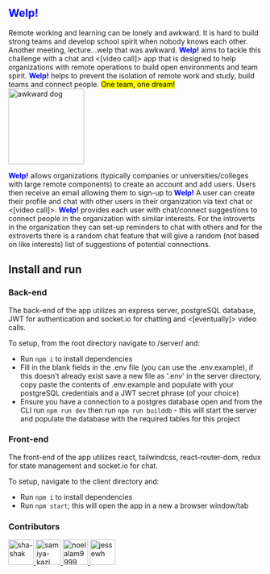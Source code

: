 <h2 style='color:blue'>Welp!</h2>
Remote working and learning can be lonely and awkward. It is hard to build strong teams and develop school spirit when nobody knows each other. Another meeting, lecture...welp that was awkward. <b style='color:blue'>Welp!</b> aims to tackle this challenge with a chat and <[video call]> app that is designed to help organizations with remote operations to build open environments and team spirit. <b style='color:blue'>Welp!</b> helps to prevent the isolation of remote work and study, build teams and connect people. <mark>One team, one dream!</mark>

<br>
<img src='https://external-content.duckduckgo.com/iu/?u=https%3A%2F%2Fexternal-preview.redd.it%2FOEjNhnWsNSgOpNt1ytVvRMwGDPog6QZtQBOIBprueX4.jpg%3Fwidth%3D640%26crop%3Dsmart%26auto%3Dwebp%26s%3Ddb96a6688613a4a597988e8b3d88e98ae9201a8d&f=1&nofb=1' alt='awkward dog' width='150'>
<br>

<b style='color:blue'>Welp!</b> allows organizations (typically companies or universities/colleges with large remote components) to create an account and add users. Users then receive an email allowing them to sign-up to <b style='color:blue'>Welp!</b> A user can create their profile and chat with other users in their organization via text chat or <[video call]>. <b style='color:blue'>Welp!</b> provides each user with chat/connect suggestions to connect people in the organization with similar interests. For the introverts in the organization they can set-up reminders to chat with others and for the extroverts there is a random chat feature that will give a random (not based on like interests) list of suggestions of potential connections.

## Install and run
### Back-end
The back-end of the app utilizes an express server, postgreSQL database, JWT for authentication and socket.io for chatting and <[eventually]> video calls.

To setup, from the root directory navigate to /server/ and: 
 - Run `npm i` to install dependencies
 - Fill in the blank fields in the .env file (you can use the .env.example), if this doesn't already exist save a new file as '.env' in the server directory, copy paste the contents of .env.example and populate with your postgreSQL credentials and a JWT secret phrase (of your choice)
 - Ensure you have a connection to a postgres database open and from the CLI run `npm run dev` then run `npm run builddb` - this will start the server and populate the database with the required tables for this project

### Front-end
The front-end of the app utilizes react, tailwindcss, react-router-dom, redux for state management and socket.io for chat.

To setup, navigate to the client directory and:
 - Run `npm i` to install dependencies 
 - Run `npm start`; this will open the app in a new a browser window/tab 

 ### Contributors
 <a href='https://github.com/Sha-Shak'>
  <img src='https://avatars.githubusercontent.com/u/57285556?v=4' alt='sha-shak' width='50' height='50'>
 </a> 
 <a href='https://github.com/samiya-kazi'>
  <img src='https://avatars.githubusercontent.com/u/68043117?v=4' alt='samiya-kazi' width='50' height='50'>
 </a> 
 <a href='https://github.com/noelalam9999'>
  <img src='https://avatars.githubusercontent.com/u/22258835?v=4' alt='noelalam9999' width='50' height='50'>
 </a> 
 <a href='https://github.com/jessewh'>
  <img src='https://avatars.githubusercontent.com/u/33237365?v=4' alt='jessewh' width='50' height='50'>
 </a> 
 


  